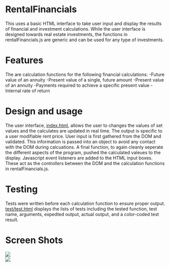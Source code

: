 # RentalFinancials
This uses a basic HTML interface to take user input and display the results of financial and investment calculations. While the user interface is designed towards real estate investments, the functions in rentalFinancials.js are generic and can be used for any type of investments. 

# Features
The are calculation functions for the following financial calculations:
-Future value of an annuity
-Present value of a single, future amount
-Present value of an annuity
-Payments required to achieve a specific present value
-Internal rate of return

# Design and usage
The user interface, [index.html](https://betterin30days.github.io/RentalFinancials/), allows the user to changes the values of set values and the calculates are updated in real time. The output is specific to a user modifiable rent price. User input is first gathered from the DOM and validated. This information is passed into an object to avoid any contact with the DOM during calcuations. A final function, to again cleanly seperate the different aspects of the program, pushed the calculated valeues to the display. Javascript event listeners are added to the HTML input boxes. These act as the controllers between the DOM and the calculation functions in rentalFinancials.js. 

# Testing
Tests were written before each calculation function to ensure proper output. [test/test.html](https://betterin30days.github.io/RentalFinancials/test/test) displays the lists of tests including the tested function, test name, arguments, expedted output, actual output, and a color-coded test result. 

# Screen Shots
<img src="http://betterin30days.github.io/rentalfinancials/screenshots/index.png"/><br>
<img src="http://betterin30days.github.io/rentalfinancials/screenshots/tests.png"/><br>
